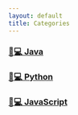 ```yaml
---
layout: default
title: Categories
---
```


### [🧡💻 Java](https://losuif.github.io/categories/#Java)

### [💙💻 Python](https://losuif.github.io/categories/#python)

### [💛💻 JavaScript](https://losuif.github.io/categories/#Javascript)

<!-- # [YAMT - Yet Another Minimal Theme](https://yamt.netlify.app/)
See [Github](https://github.com/PandaSekh/Jekyll-YAMT). -->